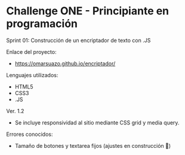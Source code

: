 # Challenge ONE - Principiante en programación
Sprint 01: Construcción de un encriptador de texto con .JS

Enlace del proyecto:
- https://omarsuazo.github.io/encriptador/

Lenguajes utilizados:
- HTML5
- CSS3
- .JS

Ver. 1.2
- Se incluye responsividad al sitio mediante CSS grid y media query.

Errores conocidos:
- Tamaño de botones y textarea fijos (ajustes en construcción 🚧)
